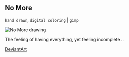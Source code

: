 ## No More

`hand drawn`, `digital coloring` | `gimp`

![No More drawing](@ROOT@/images/drawings/no_more.png "No More")

The feeling of having everything, yet feeling incomplete ..

<a class="button" href="https://www.deviantart.com/darkdimensiongd/art/No-More-866850021">DeviantArt</a>
